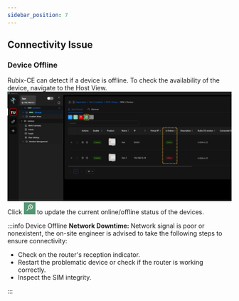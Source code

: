 ```yaml
---
sidebar_position: 7
---
```

## Connectivity Issue

### Device Offline

Rubix-CE can detect if a device is offline. To check the availability of the device, navigate to the Host View.
![max800px](../img/apps/is-online.png) <br/>
Click ![update-status-button.png](../img/apps/update-status-icon.png) to update the current online/offline status of the devices.

:::info Device Offline
<b>Network Downtime: </b> Network signal is poor or nonexistent, the on-site engineer is advised to take the following steps to ensure connectivity: <br/>
<ul><li>Check on the router's reception indicator.</li>
<li>Restart the problematic device or check if the router is working correctly.</li>
<li>Inspect the SIM integrity.</li></ul>
:::

